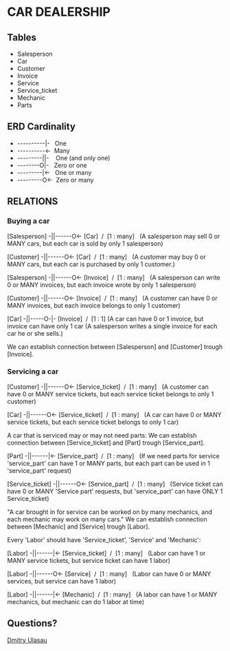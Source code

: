# CAR DEALERSHIP

## Tables

- Salesperson
- Car
- Customer
- Invoice
- Service
- Service_ticket
- Mechanic
- Parts

## ERD Cardinality

- ----------|- &nbsp;&nbsp;One
- ----------<- &nbsp;Many
- ---------||- &nbsp;&nbsp;&nbsp;One (and only one)
- --------O|- &nbsp;&nbsp;Zero or one
- ---------|<- &nbsp;&nbsp;One or many
- ---------O<- &nbsp;Zero or many

## RELATIONS

### Buying a car

[Salesperson] -||------O<- [Car] &nbsp;/&nbsp;&nbsp;[1 : many] &nbsp; (A salesperson may sell 0 or MANY cars, but each car is sold by only 1 salesperson)

[Customer] -||------O<- [Car] &nbsp;/&nbsp;&nbsp;[1 : many] &nbsp; (A customer may buy 0 or MANY cars, but each car is purchased by only 1 customer.)

[Salesperson] -||------O<- [Invoice] &nbsp;/&nbsp;&nbsp;[1 : many] &nbsp; (A salesperson can write 0 or MANY invoices, but each invoice wrote by only 1 salesperson)

[Customer] -||------O<- [Invoice] &nbsp;/&nbsp;&nbsp;[1 : many] &nbsp; (A customer can have 0 or MANY invoices, but each invoice belongs to only 1 customer)

[Car] -||-----O-|- [Invoice] &nbsp;/&nbsp;&nbsp;[1 : 1] (A car can have 0 or 1 invoice, but invoice can have only 1 car (A salesperson writes a single invoice for each car he or she sells.)

We can establish connection between [Salesperson] and [Customer] trough [Invoice].

### Servicing a car

[Customer] -||------O<- [Service_ticket] &nbsp;/&nbsp;&nbsp;[1 : many] &nbsp; (A customer can have 0 or MANY service tickets, but each service ticket belongs to only 1 customer)

[Car] -||------O<- [Service_ticket] &nbsp;/&nbsp;&nbsp;[1 : many] &nbsp; (A car can have 0 or MANY service tickets, but each service ticket belongs to only 1 car)

A car that is serviced may or may not need parts:
We can establish connection between [Service_ticket] and [Part] trough [Service_part].

[Part] -||------|<- [Service_part] &nbsp;/&nbsp;&nbsp;[1 : many] &nbsp; (If we need parts for service 'service_part' can have 1 or MANY parts, but each part can be used in 1 'service_part' request)

[Service_ticket] -||------O<- [Service_part] &nbsp;/&nbsp;&nbsp;[1 : many] &nbsp; (Service ticket can have 0 or MANY 'Service part' requests, but 'service_part' can have ONLY 1 Service_ticket)

"A car brought in for service can be worked on by many mechanics, and each mechanic may work on many cars."
We can establish connection between [Mechanic] and [Service] trough [Labor].

Every 'Labor' should have 'Service_ticket', 'Service' and 'Mechanic':

[Labor] -||------|<- [Service_ticket] &nbsp;/&nbsp;&nbsp;[1 : many] &nbsp; (Labor can have 1 or MANY service tickets, but service ticket can have 1 labor)

[Labor] -||------O<- [Service] &nbsp;/&nbsp;&nbsp;[1 : many] &nbsp; (Labor can have 0 or MANY services, but service can have 1 labor)

[Labor] -||------|<- [Mechanic] &nbsp;/&nbsp;&nbsp;[1 : many] &nbsp; (A labor can have 1 or MANY mechanics, but mechanic can do 1 labor at time)

## Questions?

[Dmitry Ulasau](mailto:dmitrushok@gmail.com)
